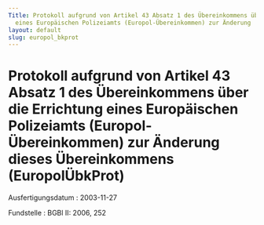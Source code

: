 ```yaml
---
Title: Protokoll aufgrund von Artikel 43 Absatz 1 des Übereinkommens über die  Errichtung
  eines Europäischen Polizeiamts (Europol-Übereinkommen) zur Änderung  dieses Übereinkommens
layout: default
slug: europol_bkprot
---
```


# Protokoll aufgrund von Artikel 43 Absatz 1 des Übereinkommens über die  Errichtung eines Europäischen Polizeiamts (Europol-Übereinkommen) zur Änderung  dieses Übereinkommens (EuropolÜbkProt)

Ausfertigungsdatum
:   2003-11-27

Fundstelle
:   BGBl II: 2006, 252

